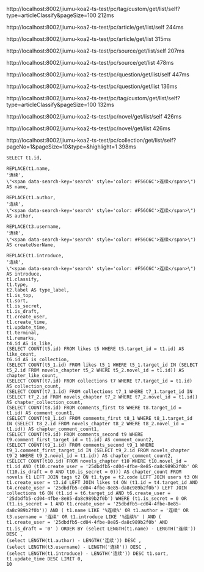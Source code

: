 <!-- 接口优化 -->

http://localhost:8002/jiumu-koa2-ts-test/pc/tag/custom/get/list/self?type=articleClassify&pageSize=100
212ms

http://localhost:8002/jiumu-koa2-ts-test/pc/article/get/list/self
244ms

http://localhost:8002/jiumu-koa2-ts-test/pc/article/get/list
315ms


http://localhost:8002/jiumu-koa2-ts-test/pc/source/get/list/self
207ms


http://localhost:8002/jiumu-koa2-ts-test/pc/source/get/list
478ms


http://localhost:8002/jiumu-koa2-ts-test/pc/question/get/list/self
447ms

http://localhost:8002/jiumu-koa2-ts-test/pc/question/get/list
136ms

http://localhost:8002/jiumu-koa2-ts-test/pc/tag/custom/get/list/self?type=articleClassify&pageSize=100
132ms

http://localhost:8002/jiumu-koa2-ts-test/pc/novel/get/list/self
426ms


http://localhost:8002/jiumu-koa2-ts-test/pc/novel/get/list
426ms

http://localhost:8002/jiumu-koa2-ts-test/pc/collection/get/list/self?pageNo=1&pageSize=10&type=&highlight=1
398ms


```
SELECT t1.id,

REPLACE(t1.name,
'连续',
\"<span data-search-key='search' style='color: #F56C6C'>连续</span>\") AS name,

REPLACE(t1.author,
'连续',
\"<span data-search-key='search' style='color: #F56C6C'>连续</span>\") AS author,

REPLACE(t3.username,
'连续',
\"<span data-search-key='search' style='color: #F56C6C'>连续</span>\") AS createUserName,

REPLACE(t1.introduce,
'连续',
\"<span data-search-key='search' style='color: #F56C6C'>连续</span>\") AS introduce,
t1.classify,
t1.type,
t2.label AS type_label,
t1.is_top,
t1.sort,
t1.is_secret,
t1.is_draft,
t1.create_user,
t1.create_time,
t1.update_time,
t1.terminal,
t1.remarks,
t4.id AS is_like,
(SELECT COUNT(t5.id) FROM likes t5 WHERE t5.target_id = t1.id) AS like_count,
t6.id AS is_collection,
(SELECT COUNT(t5_1.id) FROM likes t5_1 WHERE t5_1.target_id IN (SELECT t5_2.id FROM novels_chapter t5_2 WHERE t5_2.novel_id = t1.id)) AS chapter_like_count,
(SELECT COUNT(t7.id) FROM collections t7 WHERE t7.target_id = t1.id) AS collection_count,
(SELECT COUNT(t7_1.id) FROM collections t7_1 WHERE t7_1.target_id IN (SELECT t7_2.id FROM novels_chapter t7_2 WHERE t7_2.novel_id = t1.id)) AS chapter_collection_count,
(SELECT COUNT(t8.id) FROM comments_first t8 WHERE t8.target_id = t1.id) AS comment_count1,
(SELECT COUNT(t8_1.id) FROM comments_first t8_1 WHERE t8_1.target_id IN (SELECT t8_2.id FROM novels_chapter t8_2 WHERE t8_2.novel_id = t1.id)) AS chapter_comment_count1,
(SELECT COUNT(t9.id) FROM comments_second t9 WHERE t9.comment_first_target_id = t1.id) AS comment_count2,
(SELECT COUNT(t9_1.id) FROM comments_second t9_1 WHERE t9_1.comment_first_target_id IN (SELECT t9_2.id FROM novels_chapter t9_2 WHERE t9_2.novel_id = t1.id)) AS chapter_comment_count2,
(SELECT COUNT(t10.id) FROM novels_chapter t10 WHERE t10.novel_id = t1.id AND (t10.create_user = '25dbdfb5-cd04-4fbe-8e85-da8c989b2f0b' OR (t10.is_draft = 0 AND t10.is_secret = 0))) AS chapter_count FROM novels t1 LEFT JOIN tags t2 ON t1.type = t2.code LEFT JOIN users t3 ON t1.create_user = t3.id LEFT JOIN likes t4 ON (t1.id = t4.target_id AND t4.create_user = '25dbdfb5-cd04-4fbe-8e85-da8c989b2f0b') LEFT JOIN collections t6 ON (t1.id = t6.target_id AND t6.create_user = '25dbdfb5-cd04-4fbe-8e85-da8c989b2f0b') WHERE (t1.is_secret = 0 OR (t1.is_secret = 1 AND t1.create_user = '25dbdfb5-cd04-4fbe-8e85-da8c989b2f0b')) AND ( t1.name LIKE '%连续%' OR t1.author = '连续' OR t3.username = '连续' OR t1.introduce LIKE '%连续%' ) AND ( t1.create_user = '25dbdfb5-cd04-4fbe-8e85-da8c989b2f0b' AND t1.is_draft = '0' ) ORDER BY (select LENGTH(t1.name) - LENGTH('连续')) DESC ,
(select LENGTH(t1.author) - LENGTH('连续')) DESC ,
(select LENGTH(t3.username) - LENGTH('连续')) DESC ,
(select LENGTH(t1.introduce) - LENGTH('连续')) DESC t1.sort,
t1.update_time DESC LIMIT 0,
10
```